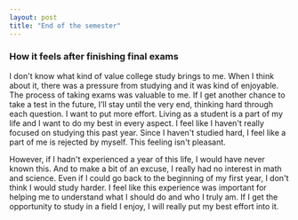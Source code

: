```yaml
---
layout: post
title: "End of the semester"
---
```




<h3> How it feels after finishing final exams </h3>

I don't know what kind of value college study brings to me. When I think about it, there was a pressure from studying and it was kind of enjoyable. The process of taking exams was valuable to me. 
If I get another chance to take a test in the future, I’ll stay until the very end, thinking hard through each question. I want to put more effort. Living as a student is a part of my life and I want to do my best in every aspect. 
I feel like I haven't really focused on studying this past year. Since I haven't studied hard, I feel like a part of me is rejected by myself. This feeling isn't pleasant. 

However, if I hadn't experienced a year of this life, I would have never known this. And to make a bit of an excuse, I really had no interest in math and science. Even if I could go back to the beginning of my first year, I don't think I would study harder. 
I feel like this experience was important for helping me to understand what I should do and who I truly am. If I get the opportunity to study in a field I enjoy, I will really put my best effort into it. 
